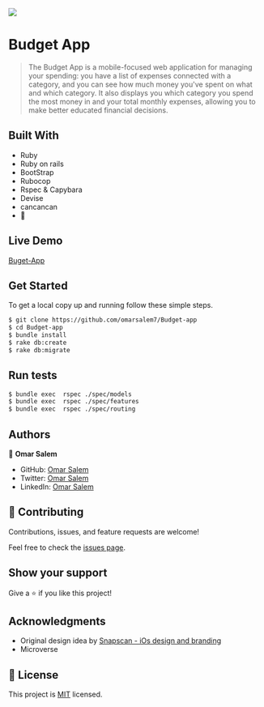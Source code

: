 ![](https://img.shields.io/badge/ROR-Template-blueviolet)

# Budget App

> The Budget App is a mobile-focused web application for managing your spending: you have a list of expenses connected with a category, and you can see how much money you've spent on what and which category. It also displays you which category you spend the most money in and your total monthly expenses, allowing you to make better educated financial decisions.


## Built With

- Ruby
- Ruby on rails
- BootStrap
- Rubocop
- Rspec & Capybara
- Devise
- cancancan
- 💓

## Live Demo
[Buget-App](https://cryptic-mesa-29074.herokuapp.com)

## Get Started
To get a local copy up and running follow these simple steps.

```bash
$ git clone https://github.com/omarsalem7/Budget-app
$ cd Budget-app
$ bundle install
$ rake db:create
$ rake db:migrate
```
## Run tests
```bash
$ bundle exec  rspec ./spec/models
$ bundle exec  rspec ./spec/features
$ bundle exec  rspec ./spec/routing
```
## Authors

👤 **Omar Salem**

- GitHub: [Omar Salem](https://github.com/omarsalem7)
- Twitter: [Omar Salem](https://twitter.com/Omar80491499)
- LinkedIn: [Omar Salem](https://www.linkedin.com/in/omar-salem-a6945b177/)


## 🤝 Contributing

Contributions, issues, and feature requests are welcome!

Feel free to check the [issues page](../../issues/).

## Show your support

Give a ⭐️ if you like this project!

## Acknowledgments
- Original design idea by [Snapscan - iOs design and branding](https://www.behance.net/gallery/19759151/Snapscan-iOs-design-and-branding?tracking_source=)
- Microverse

## 📝 License

This project is [MIT](https://opensource.org/licenses/MIT) licensed.

